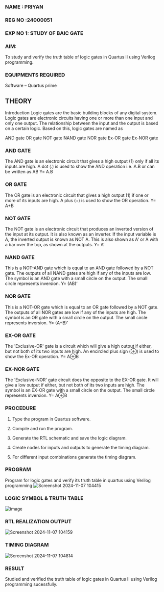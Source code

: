 ### NAME : PRIYAN 
### REG NO :24000051
### EXP NO 1: STUDY OF BAIC GATE

### AIM:

To study and verify the truth table of logic gates in Quartus II using Verilog programming.

### EQUIPMENTS REQUIRED

Software – Quartus prime 

## THEORY

Introduction Logic gates are the basic building blocks of any digital system. Logic gates are electronic circuits having one or more than one input and only one output. The relationship between the input and the output is based on a certain logic. Based on this, logic gates are named as

AND gate OR gate NOT gate NAND gate NOR gate Ex-OR gate Ex-NOR gate

### AND GATE

The AND gate is an electronic circuit that gives a high output (1) only if all its inputs are high. A dot (.) is used to show the AND operation i.e. A.B or can be written as AB
Y= A.B

### OR GATE

The OR gate is an electronic circuit that gives a high output (1) if one or more of its inputs are high. A plus (+) is used to show the OR operation.
Y= A+B

### NOT GATE

The NOT gate is an electronic circuit that produces an inverted version of the input at its output. It is also known as an inverter. If the input variable is A, the inverted output is known as NOT A. This is also shown as A' or A with a bar over the top, as shown at the outputs.
Y= A'

### NAND GATE

This is a NOT-AND gate which is equal to an AND gate followed by a NOT gate. The outputs of all NAND gates are high if any of the inputs are low. The symbol is an AND gate with a small circle on the output. The small circle represents inversion.
Y= (AB)’

### NOR GATE

This is a NOT-OR gate which is equal to an OR gate followed by a NOT gate. The outputs of all NOR gates are low if any of the inputs are high. The symbol is an OR gate with a small circle on the output. The small circle represents inversion.
Y= (A+B)’

### EX-OR GATE

The 'Exclusive-OR' gate is a circuit which will give a high output if either, but not both of its two inputs are high. An encircled plus sign (⊕) is used to show the Ex-OR operation.
Y= A⊕B

### EX-NOR GATE

The 'Exclusive-NOR' gate circuit does the opposite to the EX-OR gate. It will give a low output if either, but not both of its two inputs are high. The symbol is an EX-OR gate with a small circle on the output. The small circle represents inversion.
Y= A⊕B

### PROCEDURE

1.	Type the program in Quartus software.

2.	Compile and run the program.

3.	Generate the RTL schematic and save the logic diagram.

4.	Create nodes for inputs and outputs to generate the timing diagram.

5.	For different input combinations generate the timing diagram.


### PROGRAM

Program for logic gates and verify its truth table in quartus using Verilog programming
![Screenshot 2024-11-07 104415](https://github.com/user-attachments/assets/68072fce-2c2f-4fc6-bcfb-e0ebe6ba31a4)
  
 
### LOGIC SYMBOL & TRUTH TABLE
![image](https://github.com/user-attachments/assets/a26f5411-abae-4c1f-8c93-551ae8bcad20)

### RTL REALIZATION OUTPUT
![Screenshot 2024-11-07 104159](https://github.com/user-attachments/assets/3bbed405-cd94-4240-90bb-9cdca576d017)

### TIMING DIAGRAM
![Screenshot 2024-11-07 104814](https://github.com/user-attachments/assets/60af09cc-9a99-41c4-96a5-b6c2402faf43)

### RESULT
Studied and verified the truth table of logic gates in Quartus II using Verilog programming sucessfully.

